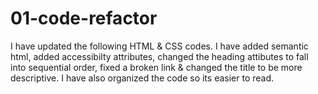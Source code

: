 # 01-code-refactor
I have updated the following HTML & CSS codes. I have added semantic html, added accessibilty attributes, changed the heading attibutes to fall into sequential order, fixed a broken link & changed the title to be more descriptive. I have also organized the code so its easier to read. 